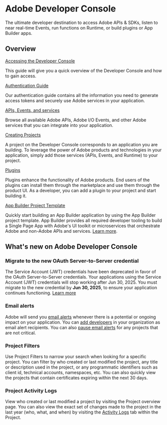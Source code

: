 <HeroSimple slots="heading, text"/>

# Adobe Developer Console

The ultimate developer destination to access Adobe APIs & SDKs, listen to near real-time Events, run functions on Runtime, or build plugins or App Builder apps.

## Overview

<DiscoverBlock slots="link, text"/>

[Accessing the Developer Console](getting-started)

This guide will give you a quick overview of the Developer Console and how to gain access.


<DiscoverBlock slots="link, text"/>

[Authentication Guide](/authentication/)

Our authentication guide contains all the information you need to generate access tokens and securely use Adobe services in your application.


<DiscoverBlock slots="link, text"/>

[APIs, Events, and services](/apis-and-services)

Browse all available Adobe APIs, Adobe I/O Events, and other Adobe services that you can integrate into your application.


<DiscoverBlock slots="link, text"/>

[Creating Projects](/projects/)

A project on the Developer Console corresponds to an application you are building. To leverage the power of Adobe products and technologies in your application, simply add those services (APIs, Events, and Runtime) to your project.


<DiscoverBlock slots="link, text"/>  

[Plugins](/plugins/)

Plugins enhance the functionality of Adobe products. End users of the plugins can install them through the marketplace and use them through the product UI. As a developer, you can add a plugin to your project and start building it. 


<DiscoverBlock slots="link, text"/>

[App Builder Project Template](/projects/projects-template)

Quickly start building an App Builder application by using the App Builder project template. App Builder provides all required developer tooling to build a Single Page App with Adobe's UI toolkit or microservices that orchestrate Adobe and non-Adobe APIs and services. [Learn more](https://developer.adobe.com/app-builder/).


## What's new on Adobe Developer Console

### Migrate to the new OAuth Server-to-Server credential

The Service Account (JWT) credentials have been deprecated in favor of the OAuth Server-to-Server credentials. Your applications using the Service Account (JWT) credentials will stop working after Jun 30, 2025. You must migrate to the new credential by **Jun 30, 2025**, to ensure your application continues functioning. [Learn more](./authentication/ServerToServerAuthentication/migration.md)


### Email alerts

Adobe will send you [email alerts](email-alerts/index.md) whenever there is a potential or ongoing impact on your application. You can [add developers](email-alerts/index.md#managing-email-alert-recipients-in-an-enterprise-organization) in your organization as email alert recipients. You can also [pause email alerts](email-alerts/index.md#managing-noisy-email-alerts) for any projects that are not critical.

### Project Filters

Use Project Filters to narrow your search when looking for a specific project. You can filter by who created or last modified the project, any title or description used in the project, or any programmatic identifiers such as client id, technical accounts, namespaces, etc. You can also quickly view the projects that contain certificates expiring within the next 30 days.

### Project Activity Logs

View who created or last modified a project by visiting the Project overview page. You can also view the exact set of changes made to the project in the last year (who, what, and when) by visiting the [Activity Logs](projects/index.md#view-a-projects-activity-log) tab within the Project.